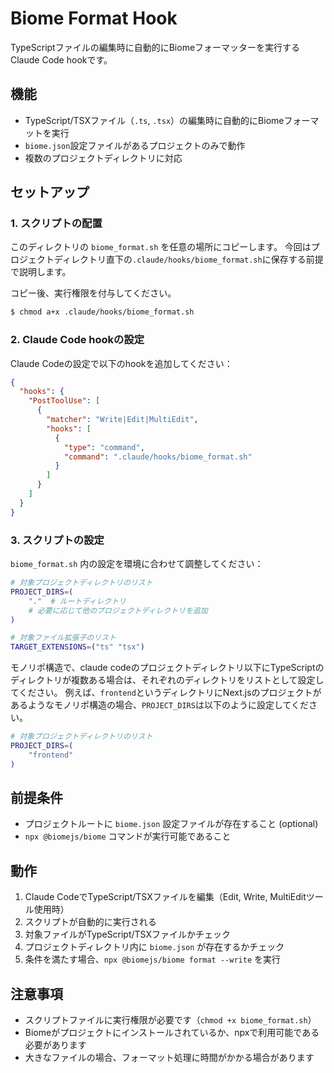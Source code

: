 # Biome Format Hook

TypeScriptファイルの編集時に自動的にBiomeフォーマッターを実行するClaude Code hookです。

## 機能

- TypeScript/TSXファイル（`.ts`, `.tsx`）の編集時に自動的にBiomeフォーマットを実行
- `biome.json`設定ファイルがあるプロジェクトのみで動作
- 複数のプロジェクトディレクトリに対応

## セットアップ

### 1. スクリプトの配置

このディレクトリの `biome_format.sh` を任意の場所にコピーします。
今回はプロジェクトディレクトリ直下の`.claude/hooks/biome_format.sh`に保存する前提で説明します。

コピー後、実行権限を付与してください。

```bash
$ chmod a+x .claude/hooks/biome_format.sh
```

### 2. Claude Code hookの設定

Claude Codeの設定で以下のhookを追加してください：

```json
{
  "hooks": {
    "PostToolUse": [
      {
        "matcher": "Write|Edit|MultiEdit",
        "hooks": [
          {
            "type": "command",
            "command": ".claude/hooks/biome_format.sh"
          }
        ]
      }
    ]
  }
}
```

### 3. スクリプトの設定

`biome_format.sh` 内の設定を環境に合わせて調整してください：

```bash
# 対象プロジェクトディレクトリのリスト
PROJECT_DIRS=(
    "."  # ルートディレクトリ
    # 必要に応じて他のプロジェクトディレクトリを追加
)

# 対象ファイル拡張子のリスト
TARGET_EXTENSIONS=("ts" "tsx")
```

モノリポ構造で、claude codeのプロジェクトディレクトリ以下にTypeScriptのディレクトリが複数ある場合は、それぞれのディレクトリをリストとして設定してください。
例えば、`frontend`というディレクトリにNext.jsのプロジェクトがあるようなモノリポ構造の場合、`PROJECT_DIRS`は以下のように設定してください。

```bash
# 対象プロジェクトディレクトリのリスト
PROJECT_DIRS=(
    "frontend"
)
```

## 前提条件

- プロジェクトルートに `biome.json` 設定ファイルが存在すること (optional)
- `npx @biomejs/biome` コマンドが実行可能であること

## 動作

1. Claude CodeでTypeScript/TSXファイルを編集（Edit, Write, MultiEditツール使用時）
2. スクリプトが自動的に実行される
3. 対象ファイルがTypeScript/TSXファイルかチェック
4. プロジェクトディレクトリ内に `biome.json` が存在するかチェック
5. 条件を満たす場合、`npx @biomejs/biome format --write` を実行

## 注意事項

- スクリプトファイルに実行権限が必要です（`chmod +x biome_format.sh`）
- Biomeがプロジェクトにインストールされているか、npxで利用可能である必要があります
- 大きなファイルの場合、フォーマット処理に時間がかかる場合があります
